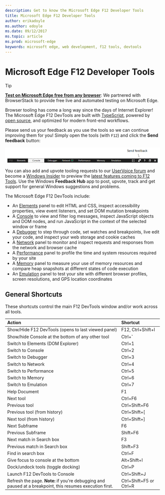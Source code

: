 ```yaml
---
description: Get to know the Microsoft Edge F12 Developer Tools
title: Microsoft Edge F12 Developer Tools
author: erikadoyle
ms.author: edoyle
ms.date: 09/12/2017
ms.topic: article
ms.prod: microsoft-edge
keywords: microsoft edge, web development, f12 tools, devtools
---
```


# Microsoft Edge F12 Developer Tools

> [!TIP]
> **[Test on Microsoft Edge free from any browser](https://developer.microsoft.com/en-us/microsoft-edge/tools/remote/)**:
> We partnered with BrowserStack to provide free live and automated testing on Microsoft Edge.

Browser tooling has come a long way since the days of Internet Explorer! The Microsoft Edge F12 DevTools are built with [TypeScript](http://www.typescriptlang.org/), powered by [open source](https://github.com/Microsoft/ChakraCore), and optimized for modern front-end workflows. 

Please send us your feedback as you use the tools so we can continue improving them for you! Simply open the tools (with `F12`) and click the **Send feedback** button:

![Button for sending feedback on F12 DevTools](./f12-devtools-guide/media/send_feedback.png)

You can also add and upvote tooling requests to our [UserVoice forum](https://wpdev.uservoice.com/forums/257854-microsoft-edge-developer/category/84475-f12-developer-tools) and become a [Windows Insider](https://insider.windows.com/en-us/) to preview the [latest features coming to F12 Tools](./f12-devtools-guide/whats-new.md). Use the Windows **Feedback Hub** app to post, upvote, track and get support for general Windows suggestions and problems.

The Microsoft Edge F12 DevTools include:

 - An [Elements](./f12-devtools-guide/elements.md) panel to edit HTML and CSS, inspect accessibility properties, view event listeners, and set DOM mutation breakpoints
 - A [Console](./f12-devtools-guide/console.md) to view and filter log messages, inspect JavaScript objects and DOM nodes, and run JavaScript in the context of the selected window or frame
 - A [Debugger](./f12-devtools-guide/debugger.md) to step through code, set watches and breakpoints, live edit your code, and inspect your web storage and cookie caches
 - A [Network](./f12-devtools-guide/network.md) panel to monitor and inspect requests and responses from the network and browser cache 
 - A [Performance](./f12-devtools-guide/performance.md) panel to profile the time and system resources required by your site
 - A [Memory](./f12-devtools-guide/memory.md) panel to measure your use of memory resources and compare heap snapshots at different states of code execution
 - An [Emulation](./f12-devtools-guide/emulation.md) panel to test your site with different browser profiles, screen resolutions, and GPS location coordinates

## General Shortcuts

These shortcuts control the main F12 DevTools window and/or work across all tools.

Action | Shortcut
:------------ | :-------------
Show/Hide F12 DevTools (opens to last viewed panel) | F12, Ctrl+Shift+I
Show/hide Console at the bottom of any other tool  | Ctrl+**`**
Switch to Elements (DOM Explorer) | Ctrl+1
Switch to Console |  Ctrl+2
Switch to Debugger | Ctrl+3
Switch to Network | Ctrl+4
Switch to Performance | Ctrl+5
Switch to Memory | Ctrl+6
Switch to Emulation | Ctrl+7
Help Document | F1
Next tool | Ctrl+F6
Previous tool | Ctrl+Shift+F6
Previous tool (from history) | Ctrl+Shift+[
Next tool (from history) | Ctrl+Shift+]
Next Subframe 	  | F6
Previous Subframe | Shift+F6
Next match in Search box | F3
Previous match in Search box | Shift+F3
Find in search box | Ctrl+F
Give focus to console at the bottom | Alt+Shift+I
Dock/undock tools (toggle docking) | Ctrl+P  
Launch F12 DevTools to Console | Ctrl+Shift+J
Refresh the page. **Note:** if you're debugging and paused at a breakpoint, this resumes execution first. | Ctrl+Shift+F5 or Ctrl+R
